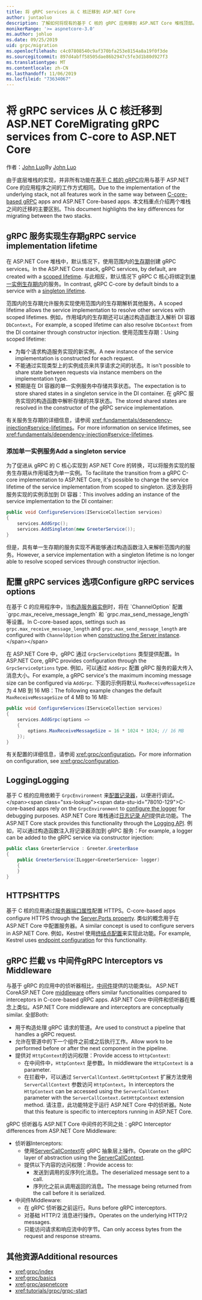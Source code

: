 ```yaml
---
title: 将 gRPC services 从 C 核迁移到 ASP.NET Core
author: juntaoluo
description: 了解如何将现有的基于 C 核的 gRPC 应用移到 ASP.NET Core 堆栈顶部。
monikerRange: '>= aspnetcore-3.0'
ms.author: johluo
ms.date: 09/25/2019
uid: grpc/migration
ms.openlocfilehash: c4c07808540c9af370bfa253e8154a8a19f0f3de
ms.sourcegitcommit: 897d4abff58505dae86b2947c5fe3d1b80d927f3
ms.translationtype: MT
ms.contentlocale: zh-CN
ms.lasthandoff: 11/06/2019
ms.locfileid: "73634067"
---
```

# <a name="migrating-grpc-services-from-c-core-to-aspnet-core"></a><span data-ttu-id="78010-103">将 gRPC services 从 C 核迁移到 ASP.NET Core</span><span class="sxs-lookup"><span data-stu-id="78010-103">Migrating gRPC services from C-core to ASP.NET Core</span></span>

<span data-ttu-id="78010-104">作者：[John Luo](https://github.com/juntaoluo)</span><span class="sxs-lookup"><span data-stu-id="78010-104">By [John Luo](https://github.com/juntaoluo)</span></span>

<span data-ttu-id="78010-105">由于底层堆栈的实现，并非所有功能在[基于 C 核的 gRPC](https://grpc.io/blog/grpc-stacks)应用与基于 ASP.NET Core 的应用程序之间的工作方式相同。</span><span class="sxs-lookup"><span data-stu-id="78010-105">Due to the implementation of the underlying stack, not all features work in the same way between [C-core-based gRPC](https://grpc.io/blog/grpc-stacks) apps and ASP.NET Core-based apps.</span></span> <span data-ttu-id="78010-106">本文档重点介绍两个堆栈之间的迁移的主要区别。</span><span class="sxs-lookup"><span data-stu-id="78010-106">This document highlights the key differences for migrating between the two stacks.</span></span>

## <a name="grpc-service-implementation-lifetime"></a><span data-ttu-id="78010-107">gRPC 服务实现生存期</span><span class="sxs-lookup"><span data-stu-id="78010-107">gRPC service implementation lifetime</span></span>

<span data-ttu-id="78010-108">在 ASP.NET Core 堆栈中，默认情况下，使用范围内的[生存期](xref:fundamentals/dependency-injection#service-lifetimes)创建 gRPC services。</span><span class="sxs-lookup"><span data-stu-id="78010-108">In the ASP.NET Core stack, gRPC services, by default, are created with a [scoped lifetime](xref:fundamentals/dependency-injection#service-lifetimes).</span></span> <span data-ttu-id="78010-109">与此相反，默认情况下 gRPC C 核心将绑定到[单一实例生存期内](xref:fundamentals/dependency-injection#service-lifetimes)的服务。</span><span class="sxs-lookup"><span data-stu-id="78010-109">In contrast, gRPC C-core by default binds to a service with a [singleton lifetime](xref:fundamentals/dependency-injection#service-lifetimes).</span></span>

<span data-ttu-id="78010-110">范围内的生存期允许服务实现使用范围内的生存期解析其他服务。</span><span class="sxs-lookup"><span data-stu-id="78010-110">A scoped lifetime allows the service implementation to resolve other services with scoped lifetimes.</span></span> <span data-ttu-id="78010-111">例如，作用域内的生存期还可以通过构造函数注入解析 DI 容器 `DbContext`。</span><span class="sxs-lookup"><span data-stu-id="78010-111">For example, a scoped lifetime can also resolve `DbContext` from the DI container through constructor injection.</span></span> <span data-ttu-id="78010-112">使用范围生存期：</span><span class="sxs-lookup"><span data-stu-id="78010-112">Using scoped lifetime:</span></span>

* <span data-ttu-id="78010-113">为每个请求构造服务实现的新实例。</span><span class="sxs-lookup"><span data-stu-id="78010-113">A new instance of the service implementation is constructed for each request.</span></span>
* <span data-ttu-id="78010-114">不能通过实现类型上的实例成员来共享请求之间的状态。</span><span class="sxs-lookup"><span data-stu-id="78010-114">It isn't possible to share state between requests via instance members on the implementation type.</span></span>
* <span data-ttu-id="78010-115">预期是在 DI 容器的单一实例服务中存储共享状态。</span><span class="sxs-lookup"><span data-stu-id="78010-115">The expectation is to store shared states in a singleton service in the DI container.</span></span> <span data-ttu-id="78010-116">在 gRPC 服务实现的构造函数中解析存储的共享状态。</span><span class="sxs-lookup"><span data-stu-id="78010-116">The stored shared states are resolved in the constructor of the gRPC service implementation.</span></span>

<span data-ttu-id="78010-117">有关服务生存期的详细信息，请参阅 <xref:fundamentals/dependency-injection#service-lifetimes>。</span><span class="sxs-lookup"><span data-stu-id="78010-117">For more information on service lifetimes, see <xref:fundamentals/dependency-injection#service-lifetimes>.</span></span>

### <a name="add-a-singleton-service"></a><span data-ttu-id="78010-118">添加单一实例服务</span><span class="sxs-lookup"><span data-stu-id="78010-118">Add a singleton service</span></span>

<span data-ttu-id="78010-119">为了促进从 gRPC 的 C 核心实现到 ASP.NET Core 的转换，可以将服务实现的服务生存期从作用域改为单一实例。</span><span class="sxs-lookup"><span data-stu-id="78010-119">To facilitate the transition from a gRPC C-core implementation to ASP.NET Core, it's possible to change the service lifetime of the service implementation from scoped to singleton.</span></span> <span data-ttu-id="78010-120">这涉及到将服务实现的实例添加到 DI 容器：</span><span class="sxs-lookup"><span data-stu-id="78010-120">This involves adding an instance of the service implementation to the DI container:</span></span>

```csharp
public void ConfigureServices(IServiceCollection services)
{
    services.AddGrpc();
    services.AddSingleton(new GreeterService());
}
```

<span data-ttu-id="78010-121">但是，具有单一生存期的服务实现不再能够通过构造函数注入来解析范围内的服务。</span><span class="sxs-lookup"><span data-stu-id="78010-121">However, a service implementation with a singleton lifetime is no longer able to resolve scoped services through constructor injection.</span></span>

## <a name="configure-grpc-services-options"></a><span data-ttu-id="78010-122">配置 gRPC services 选项</span><span class="sxs-lookup"><span data-stu-id="78010-122">Configure gRPC services options</span></span>

<span data-ttu-id="78010-123">在基于 C 的应用程序中，当[构造服务器实例](https://grpc.io/grpc/csharp/api/Grpc.Core.Server.html#Grpc_Core_Server__ctor_System_Collections_Generic_IEnumerable_Grpc_Core_ChannelOption__)时，将在 `ChannelOption` 配置 `grpc.max_receive_message_length` 和 `grpc.max_send_message_length` 等设置。</span><span class="sxs-lookup"><span data-stu-id="78010-123">In C-core-based apps, settings such as `grpc.max_receive_message_length` and `grpc.max_send_message_length` are configured with `ChannelOption` when [constructing the Server instance](https://grpc.io/grpc/csharp/api/Grpc.Core.Server.html#Grpc_Core_Server__ctor_System_Collections_Generic_IEnumerable_Grpc_Core_ChannelOption__).</span></span>

<span data-ttu-id="78010-124">在 ASP.NET Core 中，gRPC 通过 `GrpcServiceOptions` 类型提供配置。</span><span class="sxs-lookup"><span data-stu-id="78010-124">In ASP.NET Core, gRPC provides configuration through the `GrpcServiceOptions` type.</span></span> <span data-ttu-id="78010-125">例如，可以通过 `AddGrpc` 配置 gRPC 服务的最大传入消息大小。</span><span class="sxs-lookup"><span data-stu-id="78010-125">For example, a gRPC service's the maximum incoming message size can be configured via `AddGrpc`.</span></span> <span data-ttu-id="78010-126">下面的示例将默认 `MaxReceiveMessageSize` 为 4 MB 到 16 MB：</span><span class="sxs-lookup"><span data-stu-id="78010-126">The following example changes the default `MaxReceiveMessageSize` of 4 MB to 16 MB:</span></span>

```csharp
public void ConfigureServices(IServiceCollection services)
{
    services.AddGrpc(options =>
    {
        options.MaxReceiveMessageSize = 16 * 1024 * 1024; // 16 MB
    });
}
```

<span data-ttu-id="78010-127">有关配置的详细信息，请参阅 <xref:grpc/configuration>。</span><span class="sxs-lookup"><span data-stu-id="78010-127">For more information on configuration, see <xref:grpc/configuration>.</span></span>

## <a name="logging"></a><span data-ttu-id="78010-128">Logging</span><span class="sxs-lookup"><span data-stu-id="78010-128">Logging</span></span>

<span data-ttu-id="78010-129">基于 C 核的应用依赖于 `GrpcEnvironment` 来[配置记录器](https://grpc.io/grpc/csharp/api/Grpc.Core.GrpcEnvironment.html?q=size#Grpc_Core_GrpcEnvironment_SetLogger_Grpc_Core_Logging_ILogger_)，以便进行调试。</span><span class="sxs-lookup"><span data-stu-id="78010-129">C-core-based apps rely on the `GrpcEnvironment` to [configure the logger](https://grpc.io/grpc/csharp/api/Grpc.Core.GrpcEnvironment.html?q=size#Grpc_Core_GrpcEnvironment_SetLogger_Grpc_Core_Logging_ILogger_) for debugging purposes.</span></span> <span data-ttu-id="78010-130">ASP.NET Core 堆栈通过[日志记录 API](xref:fundamentals/logging/index)提供此功能。</span><span class="sxs-lookup"><span data-stu-id="78010-130">The ASP.NET Core stack provides this functionality through the [Logging API](xref:fundamentals/logging/index).</span></span> <span data-ttu-id="78010-131">例如，可以通过构造函数注入将记录器添加到 gRPC 服务：</span><span class="sxs-lookup"><span data-stu-id="78010-131">For example, a logger can be added to the gRPC service via constructor injection:</span></span>

```csharp
public class GreeterService : Greeter.GreeterBase
{
    public GreeterService(ILogger<GreeterService> logger)
    {
    }
}
```

## <a name="https"></a><span data-ttu-id="78010-132">HTTPS</span><span class="sxs-lookup"><span data-stu-id="78010-132">HTTPS</span></span>

<span data-ttu-id="78010-133">基于 C 核的应用通过[服务器端口属性](https://grpc.io/grpc/csharp/api/Grpc.Core.Server.html#Grpc_Core_Server_Ports)配置 HTTPS。</span><span class="sxs-lookup"><span data-stu-id="78010-133">C-core-based apps configure HTTPS through the [Server.Ports property](https://grpc.io/grpc/csharp/api/Grpc.Core.Server.html#Grpc_Core_Server_Ports).</span></span> <span data-ttu-id="78010-134">类似的概念用于在 ASP.NET Core 中配置服务器。</span><span class="sxs-lookup"><span data-stu-id="78010-134">A similar concept is used to configure servers in ASP.NET Core.</span></span> <span data-ttu-id="78010-135">例如，Kestrel 使用[终结点配置](xref:fundamentals/servers/kestrel#endpoint-configuration)来实现此功能。</span><span class="sxs-lookup"><span data-stu-id="78010-135">For example, Kestrel uses [endpoint configuration](xref:fundamentals/servers/kestrel#endpoint-configuration) for this functionality.</span></span>

## <a name="grpc-interceptors-vs-middleware"></a><span data-ttu-id="78010-136">gRPC 拦截 vs 中间件</span><span class="sxs-lookup"><span data-stu-id="78010-136">gRPC Interceptors vs Middleware</span></span>

<span data-ttu-id="78010-137">与基于 gRPC 的应用中的侦听器相比，[中间件](xref:fundamentals/middleware/index)提供的功能类似。 ASP.NET Core</span><span class="sxs-lookup"><span data-stu-id="78010-137">ASP.NET Core [middleware](xref:fundamentals/middleware/index) offers similar functionalities compared to interceptors in C-core-based gRPC apps.</span></span> <span data-ttu-id="78010-138">ASP.NET Core 中间件和侦听器在概念上类似。</span><span class="sxs-lookup"><span data-stu-id="78010-138">ASP.NET Core middleware and interceptors are conceptually similar.</span></span> <span data-ttu-id="78010-139">全部</span><span class="sxs-lookup"><span data-stu-id="78010-139">Both:</span></span>

* <span data-ttu-id="78010-140">用于构造处理 gRPC 请求的管道。</span><span class="sxs-lookup"><span data-stu-id="78010-140">Are used to construct a pipeline that handles a gRPC request.</span></span>
* <span data-ttu-id="78010-141">允许在管道中的下一个组件之前或之后执行工作。</span><span class="sxs-lookup"><span data-stu-id="78010-141">Allow work to be performed before or after the next component in the pipeline.</span></span>
* <span data-ttu-id="78010-142">提供对 `HttpContext`的访问权限：</span><span class="sxs-lookup"><span data-stu-id="78010-142">Provide access to `HttpContext`:</span></span>
  * <span data-ttu-id="78010-143">在中间件中，`HttpContext` 是参数。</span><span class="sxs-lookup"><span data-stu-id="78010-143">In middleware the `HttpContext` is a parameter.</span></span>
  * <span data-ttu-id="78010-144">在拦截中，可以通过 `ServerCallContext.GetHttpContext` 扩展方法使用 `ServerCallContext` 参数访问 `HttpContext`。</span><span class="sxs-lookup"><span data-stu-id="78010-144">In interceptors the `HttpContext` can be accessed using the `ServerCallContext` parameter with the `ServerCallContext.GetHttpContext` extension method.</span></span> <span data-ttu-id="78010-145">请注意，此功能特定于运行 ASP.NET Core 中的侦听器。</span><span class="sxs-lookup"><span data-stu-id="78010-145">Note that this feature is specific to interceptors running in ASP.NET Core.</span></span>

<span data-ttu-id="78010-146">gRPC 侦听器与 ASP.NET Core 中间件的不同之处：</span><span class="sxs-lookup"><span data-stu-id="78010-146">gRPC Interceptor differences from ASP.NET Core Middleware:</span></span>

* <span data-ttu-id="78010-147">侦听器</span><span class="sxs-lookup"><span data-stu-id="78010-147">Interceptors:</span></span>
  * <span data-ttu-id="78010-148">使用[ServerCallContext](https://grpc.io/grpc/csharp/api/Grpc.Core.ServerCallContext.html)在 gRPC 抽象层上操作。</span><span class="sxs-lookup"><span data-stu-id="78010-148">Operate on the gRPC layer of abstraction using the [ServerCallContext](https://grpc.io/grpc/csharp/api/Grpc.Core.ServerCallContext.html).</span></span>
  * <span data-ttu-id="78010-149">提供以下内容的访问权限：</span><span class="sxs-lookup"><span data-stu-id="78010-149">Provide access to:</span></span>
    * <span data-ttu-id="78010-150">发送到调用的反序列化消息。</span><span class="sxs-lookup"><span data-stu-id="78010-150">The deserialized message sent to a call.</span></span>
    * <span data-ttu-id="78010-151">序列化之前从调用返回的消息。</span><span class="sxs-lookup"><span data-stu-id="78010-151">The message being returned from the call before it is serialized.</span></span>
* <span data-ttu-id="78010-152">中间件</span><span class="sxs-lookup"><span data-stu-id="78010-152">Middleware:</span></span>
  * <span data-ttu-id="78010-153">在 gRPC 侦听器之前运行。</span><span class="sxs-lookup"><span data-stu-id="78010-153">Runs before gRPC interceptors.</span></span>
  * <span data-ttu-id="78010-154">对基础 HTTP/2 消息进行操作。</span><span class="sxs-lookup"><span data-stu-id="78010-154">Operates on the underlying HTTP/2 messages.</span></span>
  * <span data-ttu-id="78010-155">只能访问请求和响应流中的字节。</span><span class="sxs-lookup"><span data-stu-id="78010-155">Can only access bytes from the request and response streams.</span></span>

## <a name="additional-resources"></a><span data-ttu-id="78010-156">其他资源</span><span class="sxs-lookup"><span data-stu-id="78010-156">Additional resources</span></span>

* <xref:grpc/index>
* <xref:grpc/basics>
* <xref:grpc/aspnetcore>
* <xref:tutorials/grpc/grpc-start>
